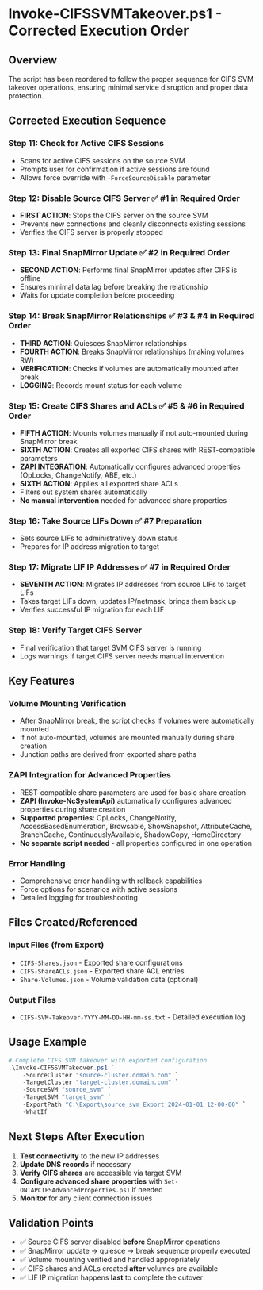 # Invoke-CIFSSVMTakeover.ps1 - Corrected Execution Order

## Overview
The script has been reordered to follow the proper sequence for CIFS SVM takeover operations, ensuring minimal service disruption and proper data protection.

## Corrected Execution Sequence

### **Step 11: Check for Active CIFS Sessions**
- Scans for active CIFS sessions on the source SVM
- Prompts user for confirmation if active sessions are found
- Allows force override with `-ForceSourceDisable` parameter

### **Step 12: Disable Source CIFS Server** ✅ **#1 in Required Order**
- **FIRST ACTION**: Stops the CIFS server on the source SVM
- Prevents new connections and cleanly disconnects existing sessions
- Verifies the CIFS server is properly stopped

### **Step 13: Final SnapMirror Update** ✅ **#2 in Required Order**
- **SECOND ACTION**: Performs final SnapMirror updates after CIFS is offline
- Ensures minimal data lag before breaking the relationship
- Waits for update completion before proceeding

### **Step 14: Break SnapMirror Relationships** ✅ **#3 & #4 in Required Order**
- **THIRD ACTION**: Quiesces SnapMirror relationships
- **FOURTH ACTION**: Breaks SnapMirror relationships (making volumes RW)
- **VERIFICATION**: Checks if volumes are automatically mounted after break
- **LOGGING**: Records mount status for each volume

### **Step 15: Create CIFS Shares and ACLs** ✅ **#5 & #6 in Required Order**
- **FIFTH ACTION**: Mounts volumes manually if not auto-mounted during SnapMirror break
- **SIXTH ACTION**: Creates all exported CIFS shares with REST-compatible parameters
- **ZAPI INTEGRATION**: Automatically configures advanced properties (OpLocks, ChangeNotify, ABE, etc.)
- **SIXTH ACTION**: Applies all exported share ACLs
- Filters out system shares automatically
- **No manual intervention** needed for advanced share properties

### **Step 16: Take Source LIFs Down** ✅ **#7 Preparation**
- Sets source LIFs to administratively down status
- Prepares for IP address migration to target

### **Step 17: Migrate LIF IP Addresses** ✅ **#7 in Required Order** 
- **SEVENTH ACTION**: Migrates IP addresses from source LIFs to target LIFs
- Takes target LIFs down, updates IP/netmask, brings them back up
- Verifies successful IP migration for each LIF

### **Step 18: Verify Target CIFS Server**
- Final verification that target SVM CIFS server is running
- Logs warnings if target CIFS server needs manual intervention

## Key Features

### **Volume Mounting Verification**
- After SnapMirror break, the script checks if volumes were automatically mounted
- If not auto-mounted, volumes are mounted manually during share creation
- Junction paths are derived from exported share paths

### **ZAPI Integration for Advanced Properties**
- REST-compatible share parameters are used for basic share creation
- **ZAPI (Invoke-NcSystemApi)** automatically configures advanced properties during share creation
- **Supported properties**: OpLocks, ChangeNotify, AccessBasedEnumeration, Browsable, ShowSnapshot, AttributeCache, BranchCache, ContinuouslyAvailable, ShadowCopy, HomeDirectory
- **No separate script needed** - all properties configured in one operation

### **Error Handling**
- Comprehensive error handling with rollback capabilities
- Force options for scenarios with active sessions
- Detailed logging for troubleshooting

## Files Created/Referenced

### **Input Files (from Export)**
- `CIFS-Shares.json` - Exported share configurations
- `CIFS-ShareACLs.json` - Exported share ACL entries  
- `Share-Volumes.json` - Volume validation data (optional)

### **Output Files**
- `CIFS-SVM-Takeover-YYYY-MM-DD-HH-mm-ss.txt` - Detailed execution log

## Usage Example

```powershell
# Complete CIFS SVM takeover with exported configuration
.\Invoke-CIFSSVMTakeover.ps1 `
    -SourceCluster "source-cluster.domain.com" `
    -TargetCluster "target-cluster.domain.com" `
    -SourceSVM "source_svm" `
    -TargetSVM "target_svm" `
    -ExportPath "C:\Export\source_svm_Export_2024-01-01_12-00-00" `
    -WhatIf
```

## Next Steps After Execution

1. **Test connectivity** to the new IP addresses
2. **Update DNS records** if necessary  
3. **Verify CIFS shares** are accessible via target SVM
4. **Configure advanced share properties** with `Set-ONTAPCIFSAdvancedProperties.ps1` if needed
5. **Monitor** for any client connection issues

## Validation Points

- ✅ Source CIFS server disabled **before** SnapMirror operations
- ✅ SnapMirror update → quiesce → break sequence properly executed
- ✅ Volume mounting verified and handled appropriately  
- ✅ CIFS shares and ACLs created **after** volumes are available
- ✅ LIF IP migration happens **last** to complete the cutover
